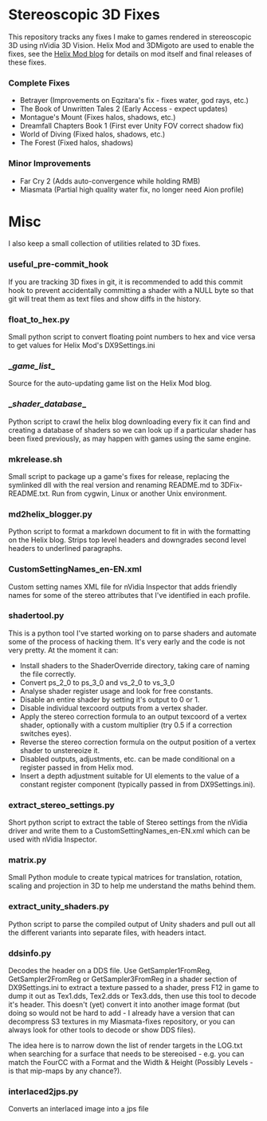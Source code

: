 Stereoscopic 3D Fixes
=====================
This repository tracks any fixes I make to games rendered in stereoscopic 3D
using nVidia 3D Vision. Helix Mod and 3DMigoto are used to enable the fixes,
see the [Helix Mod blog][1] for details on  mod itself and final releases of
these fixes.

[1]: http://helixmod.blogspot.com.au/

### Complete Fixes ###
- Betrayer (Improvements on Eqzitara's fix - fixes water, god rays, etc.)
- The Book of Unwritten Tales 2 (Early Access - expect updates)
- Montague's Mount (Fixes halos, shadows, etc.)
- Dreamfall Chapters Book 1 (First ever Unity FOV correct shadow fix)
- World of Diving (Fixed halos, shadows, etc.)
- The Forest (Fixed halos, shadows)

### Minor Improvements ###
- Far Cry 2 (Adds auto-convergence while holding RMB)
- Miasmata (Partial high quality water fix, no longer need Aion profile)

Misc
====
I also keep a small collection of utilities related to 3D fixes.

### useful_pre-commit_hook ###
If you are tracking 3D fixes in git, it is recommended to add this commit hook
to prevent accidentally committing a shader with a NULL byte so that git will
treat them as text files and show diffs in the history.

### float_to_hex.py ###
Small python script to convert floating point numbers to hex and vice versa to
get values for Helix Mod's DX9Settings.ini

### \__game_list__ ###
Source for the auto-updating game list on the Helix Mod blog.

### \__shader_database__ ###
Python script to crawl the helix blog downloading every fix it can find and
creating a database of shaders so we can look up if a particular shader has
been fixed previously, as may happen with games using the same engine.

### mkrelease.sh ###
Small script to package up a game's fixes for release, replacing the symlinked
dll with the real version and renaming README.md to 3DFix-README.txt. Run from
cygwin, Linux or another Unix environment.

### md2helix_blogger.py ###
Python script to format a markdown document to fit in with the formatting on
the Helix blog. Strips top level headers and downgrades second level headers to
underlined paragraphs.

### CustomSettingNames_en-EN.xml ###
Custom setting names XML file for nVidia Inspector that adds friendly names for
some of the stereo attributes that I've identified in each profile.

### shadertool.py ###
This is a python tool I've started working on to parse shaders and automate
some of the process of hacking them. It's very early and the code is not very
pretty. At the moment it can:
- Install shaders to the ShaderOverride directory, taking care of naming the
  file correctly.
- Convert ps_2_0 to ps_3_0 and vs_2_0 to vs_3_0
- Analyse shader register usage and look for free constants.
- Disable an entire shader by setting it's output to 0 or 1.
- Disable individual texcoord outputs from a vertex shader.
- Apply the stereo correction formula to an output texcoord of a vertex shader,
  optionally with a custom multiplier (try 0.5 if a correction switches eyes).
- Reverse the stereo correction formula on the output position of a vertex
  shader to unstereoize it.
- Disabled outputs, adjustments, etc. can be made conditional on a register
  passed in from Helix mod.
- Insert a depth adjustment suitable for UI elements to the value of a constant
  register component (typically passed in from DX9Settings.ini).

### extract_stereo_settings.py ###
Short python script to extract the table of Stereo settings from the nVidia
driver and write them to a CustomSettingNames_en-EN.xml which can be used with
nVidia Inspector.

### matrix.py ###
Small Python module to create typical matrices for translation, rotation,
scaling and projection in 3D to help me understand the maths behind them.

### extract_unity_shaders.py ###
Python script to parse the compiled output of Unity shaders and pull out all
the different variants into separate files, with headers intact.

### ddsinfo.py ###
Decodes the header on a DDS file. Use GetSampler1FromReg, GetSampler2FromReg or
GetSampler3FromReg in a shader section of DX9Settings.ini to extract a texture
passed to a shader, press F12 in game to dump it out as Tex1.dds, Tex2.dds or
Tex3.dds, then use this tool to decode it's header. This doesn't (yet) convert
it into another image format (but doing so would not be hard to add - I already
have a version that can decompress S3 textures in my Miasmata-fixes
repository, or you can always look for other tools to decode or show DDS files).

The idea here is to narrow down the list of render targets in the LOG.txt when
searching for a surface that needs to be stereoised - e.g. you can match the
FourCC with a Format and the Width & Height (Possibly Levels - is that mip-maps
by any chance?).

### interlaced2jps.py ###
Converts an interlaced image into a jps file
